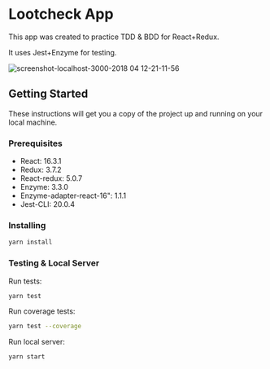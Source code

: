 # Lootcheck App

This app was created to practice TDD & BDD for React+Redux.

It uses Jest+Enzyme for testing.

![screenshot-localhost-3000-2018 04 12-21-11-56](https://user-images.githubusercontent.com/21099219/38676687-c69be8fa-3e96-11e8-9696-8013419c6f9b.png)

## Getting Started

These instructions will get you a copy of the project up and running on your local machine.

### Prerequisites

* React: 16.3.1
* Redux: 3.7.2
* React-redux: 5.0.7
* Enzyme: 3.3.0
* Enzyme-adapter-react-16": 1.1.1
* Jest-CLI: 20.0.4

### Installing

```bash
yarn install
```

### Testing & Local Server

Run tests:

```bash
yarn test
```

Run coverage tests:

```bash
yarn test --coverage
```

Run local server:

```bash
yarn start
```
